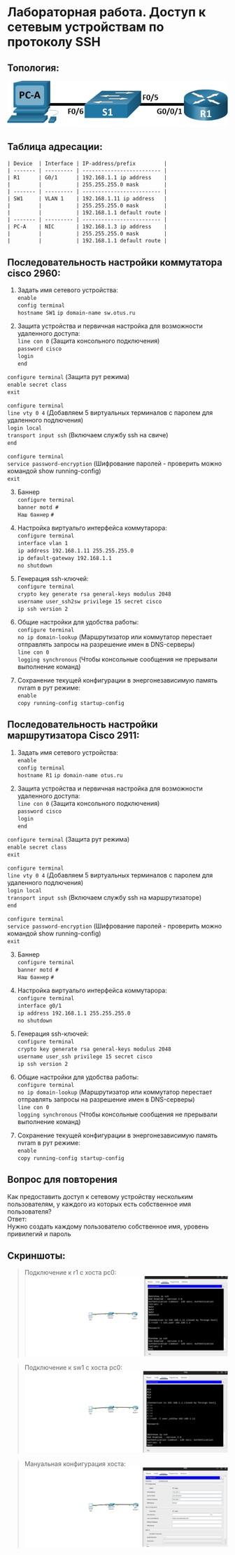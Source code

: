 # Лабораторная работа. Доступ к сетевым устройствам по протоколу SSH

## Топология:  
![](images/topology.png)  

## Таблица адресации:  

    | Device  | Interface | IP-address/prefix         |
    | ------- | --------- | ------------------------- |
    | R1      | G0/1      | 192.168.1.1 ip address    |
    |         |           | 255.255.255.0 mask        |
    | ------- | --------- | ------------------------- |
    | SW1     | VLAN 1    | 192.168.1.11 ip address   |
    |         |           | 255.255.255.0 mask        |
    |         |           | 192.168.1.1 default route |
    | ------- | --------- | ------------------------- | 
    | PC-A    | NIC       | 192.168.1.3 ip address    |
    |         |           | 255.255.255.0 mask        |
    |         |           | 192.168.1.1 default route |  

## Последовательность настройки коммутатора cisco 2960:  

1. Задать имя сетевого устройства:  
`enable`  
`config terminal`  
`hostname SW1`
`ip domain-name sw.otus.ru`

2. Защита устройства и первичная настройка для возможности удаленного доступа:  
`line con 0` (Защита консольного подключения)  
`password cisco`  
`login`    
`end`  

`configure terminal` (Защита рут режима)  
`enable secret class`  
`exit`  

`configure terminal`  
`line vty 0 4` (Добавляем 5 виртуальных терминалов с паролем для удаленного подлючения)     
`login local`  
`transport input ssh` (Включаем службу ssh на свиче)  
`end`

`configure terminal`  
`service password-encryption` (Шифрование паролей - проверить можно командой show running-config)  
`exit` 

3. Баннер  
`configure terminal`  
`banner motd #`  
`Наш баннер`
`#`
      
4. Настройка виртуальго интерфейса коммутарора:  
`configure terminal`  
`interface vlan 1`  
`ip address 192.168.1.11 255.255.255.0`    
`ip default-gateway 192.168.1.1`    
`no shutdown`  

5. Генерация ssh-ключей:  
`configure terminal`  
`crypto key generate rsa general-keys modulus 2048`  
`username user_ssh2sw privilege 15 secret cisco`  
`ip ssh version 2`

6. Общие настройки для удобства работы:  
`configure terminal`  
`no ip domain-lookup` (Маршрутизатор или коммутатор перестает отправлять запросы на разрешение имен в DNS-серверы)  
`line con 0`  
`logging synchronous` (Чтобы консольные сообщения не прерывали выполнение команд)   

7. Сохранение текущей конфигурации в энергонезависимую память nvram в рут режиме:  
`enable`  
`copy running-config startup-config`  


## Последовательность настройки маршрутизатора Cisco 2911:  

1. Задать имя сетевого устройства:  
`enable`  
`config terminal`  
`hostname R1`
`ip domain-name otus.ru`

2. Защита устройства и первичная настройка для возможности удаленного доступа:  
`line con 0` (Защита консольного подключения)  
`password cisco`  
`login`    
`end`  

`configure terminal` (Защита рут режима)  
`enable secret class`  
`exit`  

`configure terminal`  
`line vty 0 4` (Добавляем 5 виртуальных терминалов с паролем для удаленного подлючения)  
`login local`  
`transport input ssh` (Включаем службу ssh на маршрутизаторе)  
`end`

`configure terminal`  
`service password-encryption` (Шифрование паролей - проверить можно командой show running-config)  
`exit` 

3. Баннер  
`configure terminal`  
`banner motd #`  
`Наш баннер`
`#`
      
4. Настройка виртуальго интерфейса коммутарора:  
`configure terminal`  
`interface g0/1`    
`ip address 192.168.1.1 255.255.255.0`        
`no shutdown`  

5. Генерация ssh-ключей:  
`configure terminal`  
`crypto key generate rsa general-keys modulus 2048`  
`username user_ssh privilege 15 secret cisco`  
`ip ssh version 2`

6. Общие настройки для удобства работы:  
`configure terminal`  
`no ip domain-lookup` (Маршрутизатор или коммутатор перестает отправлять запросы на разрешение имен в DNS-серверы)  
`line con 0`  
`logging synchronous` (Чтобы консольные сообщения не прерывали выполнение команд)   

7. Сохранение текущей конфигурации в энергонезависимую память nvram в рут режиме:  
`enable`  
`copy running-config startup-config`  


## Вопрос для повторения  
Как предоставить доступ к сетевому устройству нескольким пользователям, у каждого из которых есть собственное имя пользователя?  
Ответ:  
Нужно создать каждому пользователю собственное имя, уровень привилегий и пароль  

## Скриншоты:      
> Подключение к r1 с хоста pc0:       
![](images/ssh_r1.jpeg)  

> Подключение к sw1 с хоста pc0:  
![](images/ssh_sw1.jpeg)  

> Мануальная конфигурация хоста:  
![](images/pc_0.jpeg)    
